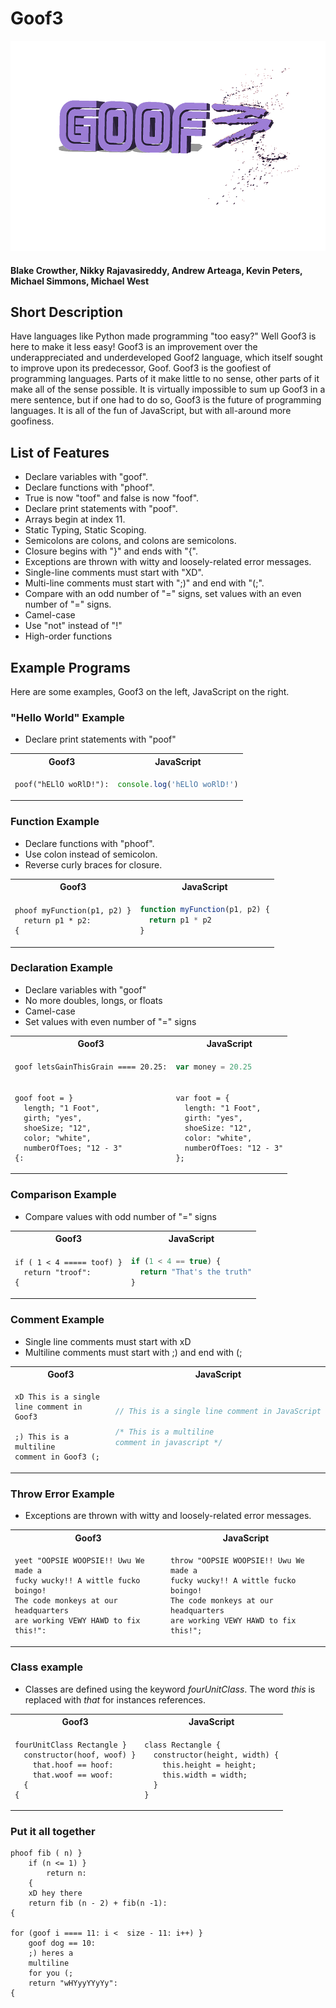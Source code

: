 # Goof3

![Logo](Goof3_Logo.png)

#### Blake Crowther, Nikky Rajavasireddy, Andrew Arteaga, Kevin Peters, Michael Simmons, Michael West

## Short Description

Have languages like Python made programming "too easy?" Well Goof3 is here to make it less easy! Goof3 is an improvement over the underappreciated and underdeveloped Goof2 language, which itself sought to improve upon its predecessor, Goof. Goof3 is the goofiest of programming languages. Parts of it make little to no sense, other parts of it make all of the sense possible. It is virtually impossible to sum up Goof3 in a mere sentence, but if one had to do so, Goof3 is the future of programming languages. It is all of the fun of JavaScript, but with all-around more goofiness.

## List of Features

- Declare variables with "goof".
- Declare functions with "phoof".
- True is now "toof" and false is now "foof".
- Declare print statements with "poof".
- Arrays begin at index 11.
- Static Typing, Static Scoping.
- Semicolons are colons, and colons are semicolons.
- Closure begins with "}" and ends with "{".
- Exceptions are thrown with witty and loosely-related error messages.
- Single-line comments must start with "XD".
- Multi-line comments must start with ";)" and end with "(;".
- Compare with an odd number of "=" signs, set values with an even number of "=" signs.
- Camel-case
- Use "not" instead of "!"
- High-order functions

## Example Programs

Here are some examples, Goof3 on the left, JavaScript on the right.

### "Hello World" Example

- Declare print statements with "poof"

<table>
  <tr>
  <th>Goof3</th>
  <th>JavaScript</th>
  </tr>

  <tr>
  <td>

```
poof("hELlO woRlD!"):
```

  </td>

  <td>

```javascript
console.log('hELlO woRlD!')
```

  </td>

  </tr>
</table>

### Function Example

- Declare functions with "phoof".
- Use colon instead of semicolon.
- Reverse curly braces for closure.

<table>
  <tr>
  <th>Goof3</th>
  <th>JavaScript</th>
  </tr>

  <tr>
  <td>

```
phoof myFunction(p1, p2) }
  return p1 * p2:
{
```

  </td>

  <td>

```javascript
function myFunction(p1, p2) {
  return p1 * p2
}
```

  </td>

  </tr>
</table>

### Declaration Example

- Declare variables with "goof"
- No more doubles, longs, or floats
- Camel-case
- Set values with even number of "=" signs

<table>
  <tr>
  <th>Goof3</th>
  <th>JavaScript</th>
  </tr>

  <tr>
  <td>

```
goof letsGainThisGrain ==== 20.25:
```

  </td>

  <td>

```javascript
var money = 20.25
```

  </td>

  </tr>
  <tr>
  <td>

```
goof foot = }
  length; "1 Foot", 
  girth; "yes", 
  shoeSize; "12", 
  color; "white", 
  numberOfToes; "12 - 3"
{:
```

  </td>
  <td>

```
var foot = {
  length: "1 Foot",
  girth: "yes", 
  shoeSize: "12", 
  color: "white", 
  numberOfToes: "12 - 3"
};
```
  </td>
  </tr>
</table>


### Comparison Example

- Compare values with odd number of "=" signs

<table>
  <tr>
  <th>Goof3</th>
  <th>JavaScript</th>
  </tr>

  <tr>
  <td>

```
if ( 1 < 4 ===== toof) }
  return "troof":
{
```

  </td>

  <td>

```javascript
if (1 < 4 == true) {
  return "That's the truth"
}
```

  </td>

  </tr>
</table>

### Comment Example

- Single line comments must start with xD
- Multiline comments must start with ;) and end with (;

<table>
  <tr>
  <th>Goof3</th>
  <th>JavaScript</th>
  </tr>

  <tr>
  <td>

```
xD This is a single line comment in Goof3

;) This is a multiline
comment in Goof3 (;
```

  </td>

  <td>

```javascript
// This is a single line comment in JavaScript

/* This is a multiline
comment in javascript */
```

  </td>

  </tr>
</table>

### Throw Error Example

- Exceptions are thrown with witty and loosely-related error messages.

<table style="table-layout: fixed; width: 100%">
  <tr>
  <th>Goof3</th>
  <th>JavaScript</th>
  </tr>

  <tr>
  <td style="word-wrap: break-word;">

```
yeet "OOPSIE WOOPSIE!! Uwu We made a 
fucky wucky!! A wittle fucko boingo!
The code monkeys at our headquarters
are working VEWY HAWD to fix this!":
```

  </td>

  <td style="word-wrap: break-word;">

```
throw "OOPSIE WOOPSIE!! Uwu We made a 
fucky wucky!! A wittle fucko boingo!
The code monkeys at our headquarters
are working VEWY HAWD to fix this!";
```

  </td>

  </tr>
</table>

### Class example

- Classes are defined using the keyword *fourUnitClass*. The word *this* is replaced with *that* for instances references.

<table style="table-layout: fixed; width: 100%">
  <tr>
  <th>Goof3</th>
  <th>JavaScript</th>
  </tr>

  <tr>
  <td style="word-wrap: break-word;">

```
fourUnitClass Rectangle }
  constructor(hoof, woof) }
    that.hoof == hoof:
    that.woof == woof:
  {
{       
```

  </td>

  <td style="word-wrap: break-word;">

```
class Rectangle {
  constructor(height, width) {
    this.height = height;
    this.width = width;
  }
}
```

  </td>

  </tr>
</table>


### Put it all together

```
phoof fib ( n) }
    if (n <= 1) }
        return n:
    {
    xD hey there
    return fib (n - 2) + fib(n -1):
{

for (goof i ==== 11: i <  size - 11: i++) }
    goof dog == 10:
    ;) heres a
    multiline
    for you (;
    return "wHYyyYYyYy":
{
```
